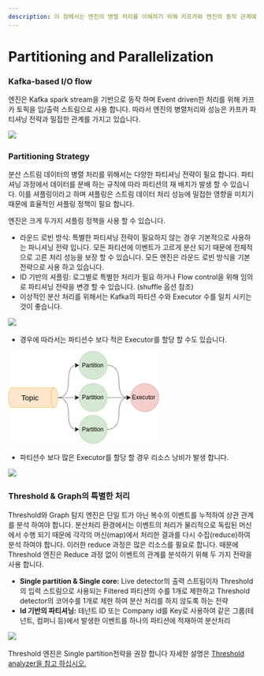 ```yaml
---
description: 이 장에서는 엔진의 병렬 처리를 이해하기 위해 카프카와 엔진의 동작 관계에 대해서 설명 합니다.
---
```


# Partitioning and Parallelization

### Kafka-based I/O flow&#x20;

엔진은 Kafka spark stream을 기반으로 동작 하며 Event driven한 처리를 위해 카프카 토픽을 입/출력 스트림으로 사용 합니다. 따라서 엔진의 병렬처리와 성능은 카프카 파티셔닝 전략과 밀접한 관계를 가지고 있습니다.

![](../../.gitbook/assets/data\_flow.png)

### Partitioning Strategy

분산 스트림 데이터의 병렬 처리를 위해서는 다양한 파티셔닝 전략이 필요 합니다. 파티셔닝 과정에서 데이터를 분배 하는 규칙에 따라 파티션의 재 배치가 발생 할 수 있습니다. 이를 셔플링이라고 하며 셔플링은 스트림 데이터 처리 성능에 밀접한 영향을 미치기 때문에 효율적인 셔플링 정책이 필요 합니다.&#x20;

엔진은 크게 두가지 셔플링 정책을 사용 할 수 있습니다.

* 라운드 로빈 방식: 특별한 파티셔닝 전략이 필요하지 않는 경우 기본적으로 사용하는 파니셔닝 전략 입니다. 모든 파티션에 이벤트가 고르게 분산 되기 때문에 전체적으로 고른 처리 성능을 보장 할 수 있습니다. 모든 엔진은 라운드 로빈 방식을 기본 전략으로 사용 하고 있습니다.
* ID 기반의 셔플링: 로그별로 특별한 처리가 필요 하거나 Flow control을 위해 임의로 파티셔닝 전략을 변경 할 수 있습니다. (shuffle 옵션 참조)
* 이상적인 분산 처리를 위해서는 Kafka의 파티션 수와 Executor 수를 일치 시키는 것이 좋습니다.

![](../../.gitbook/assets/best\_partition.png)

* 경우에 따라서는 파티션수 보다 적은 Executor를 할당 할 수도 있습니다.

![](../../.gitbook/assets/manyToSingle.png)

* 파티션수 보다 많은 Executor를 할당 할 경우 리소스 낭비가 발생 합니다.

![](../../.gitbook/assets/bad\_partition.png)



### Threshold & Graph의 특별한 처리

Threshold와 Graph 탐지 엔진은 단일 트가 아닌 복수의 이벤트를 누적하여 상관 관계를 분석 하여야 합니다.  분산처리 환경에서는 이벤트의 처리가 물리적으로 독립된 머신에서 수행 되기 때문에 각각의 머신(map)에서 처리한 결과를 다시 수집(reduce)하여 분석 하여야 합니다. 이러한 reduce 과정은 많은 리소스를 필요로 합니다. 때문에 Threshold 엔진은 Reduce 과정 없이 이벤트의 관계를 분석하기 위해 두 가지 전략을 사용 합니다.&#x20;

* **Single partition & Single core:** Live detector의 출력 스트림이자 Threshold의 입력 스트림으로 사용되는 Filtered 파티션의 수를 1개로 제한하고 Threshold detector의 코어수를 1개로 제한 하여 분산 처리를 하지 않도록 하는 전략
* **Id 기반의 파티셔닝:** 테넌트 ID 또는 Company id를 Key로 사용하여 같은 그룹(테넌트, 컴퍼니 등)에서 발생한 이벤트를 하나의 파티션에 적재하여 분산처리

![](../../.gitbook/assets/threshold\_partitioning.png)

Threshold 엔진은 Single partition전략을 권장 합니다  자세한 설명은 [Threshold analyzer을 참고 하십시오.](../threshold-analyzer.md)
